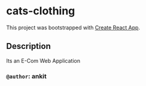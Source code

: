 # cats-clothing

This project was bootstrapped with [Create React App](https://github.com/facebook/create-react-app).

## Description

Its an E-Com Web Application

### `@author`: ankit
